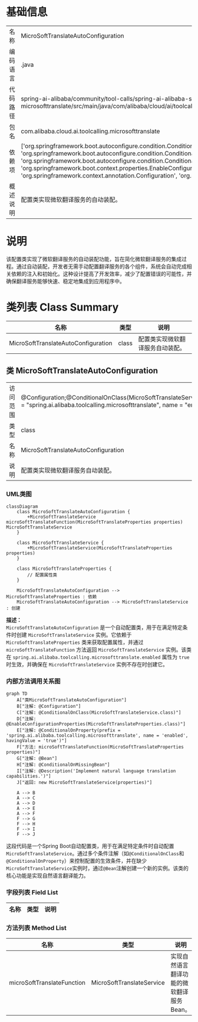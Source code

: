 # 基础信息

|      |      |
|------|------|
| 名称 | MicroSoftTranslateAutoConfiguration |
| 编码语言 | .java |
| 代码路径 | spring-ai-alibaba/community/tool-calls/spring-ai-alibaba-starter-tool-calling-microsofttranslate/src/main/java/com/alibaba/cloud/ai/toolcalling/microsofttranslate/MicroSoftTranslateAutoConfiguration.java |
| 包名 | com.alibaba.cloud.ai.toolcalling.microsofttranslate |
| 依赖项 | ['org.springframework.boot.autoconfigure.condition.ConditionalOnClass', 'org.springframework.boot.autoconfigure.condition.ConditionalOnMissingBean', 'org.springframework.boot.autoconfigure.condition.ConditionalOnProperty', 'org.springframework.boot.context.properties.EnableConfigurationProperties', 'org.springframework.context.annotation.Bean', 'org.springframework.context.annotation.Configuration', 'org.springframework.context.annotation.Description'] |
| 概述说明 | 配置类实现微软翻译服务的自动装配。 |

# 说明

该配置类实现了微软翻译服务的自动装配功能，旨在简化微软翻译服务的集成过程。通过自动装配，开发者无需手动配置翻译服务的各个组件，系统会自动完成相关依赖的注入和初始化。这种设计提高了开发效率，减少了配置错误的可能性，并确保翻译服务能够快速、稳定地集成到应用程序中。

# 类列表 Class Summary

| 名称   | 类型  | 说明 |
|-------|------|-------------|
| MicroSoftTranslateAutoConfiguration | class | 配置类实现微软翻译服务自动装配。 |



## 类 MicroSoftTranslateAutoConfiguration

|      |      |
|------|------|
| 访问范围 | @Configuration;@ConditionalOnClass(MicroSoftTranslateService.class);@EnableConfigurationProperties(MicroSoftTranslateProperties.class);@ConditionalOnProperty(prefix = "spring.ai.alibaba.toolcalling.microsofttranslate", name = "enabled",;		havingValue = "true");public |
| 类型 | class |
| 名称 | MicroSoftTranslateAutoConfiguration |
| 说明 | 配置类实现微软翻译服务自动装配。 |


### UML类图

```mermaid
classDiagram
    class MicroSoftTranslateAutoConfiguration {
        +MicroSoftTranslateService microSoftTranslateFunction(MicroSoftTranslateProperties properties) MicroSoftTranslateService
    }

    class MicroSoftTranslateService {
        +MicroSoftTranslateService(MicroSoftTranslateProperties properties)
    }

    class MicroSoftTranslateProperties {
        // 配置属性类
    }

    MicroSoftTranslateAutoConfiguration --> MicroSoftTranslateProperties : 依赖
    MicroSoftTranslateAutoConfiguration --> MicroSoftTranslateService : 创建
```

**描述：**  
`MicroSoftTranslateAutoConfiguration` 是一个自动配置类，用于在满足特定条件时创建 `MicroSoftTranslateService` 实例。它依赖于 `MicroSoftTranslateProperties` 类来获取配置属性，并通过 `microSoftTranslateFunction` 方法返回 `MicroSoftTranslateService` 实例。该类在 `spring.ai.alibaba.toolcalling.microsofttranslate.enabled` 属性为 `true` 时生效，并确保在 `MicroSoftTranslateService` 实例不存在时创建它。


### 内部方法调用关系图

```mermaid
graph TD
    A["类MicroSoftTranslateAutoConfiguration"]
    B["注解: @Configuration"]
    C["注解: @ConditionalOnClass(MicroSoftTranslateService.class)"]
    D["注解: @EnableConfigurationProperties(MicroSoftTranslateProperties.class)"]
    E["注解: @ConditionalOnProperty(prefix = 'spring.ai.alibaba.toolcalling.microsofttranslate', name = 'enabled', havingValue = 'true')"]
    F["方法: microSoftTranslateFunction(MicroSoftTranslateProperties properties)"]
    G["注解: @Bean"]
    H["注解: @ConditionalOnMissingBean"]
    I["注解: @Description('Implement natural language translation capabilities.')"]
    J["返回: new MicroSoftTranslateService(properties)"]

    A --> B
    A --> C
    A --> D
    A --> E
    A --> F
    F --> G
    F --> H
    F --> I
    F --> J
```

这段代码是一个Spring Boot自动配置类，用于在满足特定条件时自动配置`MicroSoftTranslateService`。通过多个条件注解（如`@ConditionalOnClass`和`@ConditionalOnProperty`）来控制配置的生效条件，并在缺少`MicroSoftTranslateService`实例时，通过`@Bean`注解创建一个新的实例。该类的核心功能是实现自然语言翻译能力。

### 字段列表 Field List

| 名称  | 类型  | 说明 |
|-------|-------|------|

### 方法列表 Method List

| 名称  | 类型  | 说明 |
|-------|-------|------|
| microSoftTranslateFunction | MicroSoftTranslateService | 实现自然语言翻译功能的微软翻译服务Bean。 |




